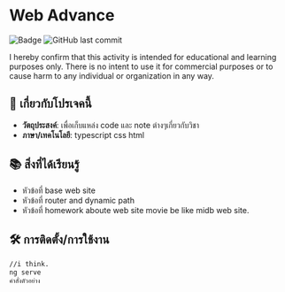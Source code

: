 # Web Advance

![Badge](https://img.shields.io/badge/Status-Leaning-blue) ![GitHub last commit](https://img.shields.io/github/last-commit/username/repo-name)

I hereby confirm that this activity is intended for educational and learning purposes only. There is no intent to use it for commercial purposes or to cause harm to any individual or organization in any way.

## 📌 เกี่ยวกับโปรเจคนี้
- **วัตถุประสงค์**: เพื่อเก็บแหล่ง code และ note ต่างๆเกี่ยวกับวิชา
- **ภาษา/เทคโนโลยี**: typescript css html

## 📚 สิ่งที่ได้เรียนรู้
- หัวข้อที่ base web site
- หัวข้อที่ router and dynamic path
- หัวข้อที่ homework aboute web site movie be like midb web site.

## 🛠️ การติดตั้ง/การใช้งาน
```bash
//i think.
ng serve
คำสั่งตัวอย่าง
